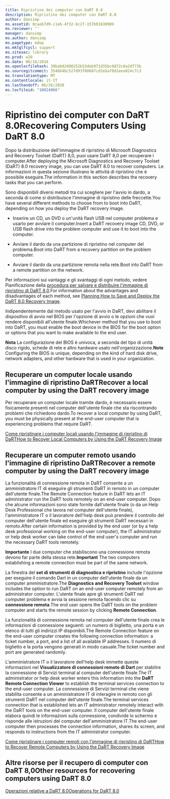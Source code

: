 ```yaml
---
title: Ripristino dei computer con DaRT 8.0
description: Ripristino dei computer con DaRT 8.0
author: dansimp
ms.assetid: 0caeb7d9-c1e6-4f32-bc27-157b91630989
ms.reviewer: ''
manager: dansimp
ms.author: dansimp
ms.pagetype: mdop
ms.mktglfcycl: support
ms.sitesec: library
ms.prod: w10
ms.date: 06/16/2016
ms.openlocfilehash: 39bab02488252b53deb971d35bc6872c0a2df73b
ms.sourcegitcommit: 354664bc527d93f80687cd2eba70d1eea024c7c3
ms.translationtype: MT
ms.contentlocale: it-IT
ms.lasthandoff: 06/26/2020
ms.locfileid: "10824866"
---
```

# <span data-ttu-id="6ca54-103">Ripristino dei computer con DaRT 8.0</span><span class="sxs-lookup"><span data-stu-id="6ca54-103">Recovering Computers Using DaRT 8.0</span></span>


<span data-ttu-id="6ca54-104">Dopo la distribuzione dell'immagine di ripristino di Microsoft Diagnostics and Recovery Toolset (DaRT) 8,0, puoi usare DaRT 8,0 per recuperare i computer.</span><span class="sxs-lookup"><span data-stu-id="6ca54-104">After deploying the Microsoft Diagnostics and Recovery Toolset (DaRT) 8.0 recovery image, you can use DaRT 8.0 to recover computers.</span></span> <span data-ttu-id="6ca54-105">Le informazioni in questa sezione illustrano le attività di ripristino che è possibile eseguire.</span><span class="sxs-lookup"><span data-stu-id="6ca54-105">The information in this section describes the recovery tasks that you can perform.</span></span>

<span data-ttu-id="6ca54-106">Sono disponibili diversi metodi tra cui scegliere per l'avvio in dardo, a seconda di come si distribuisce l'immagine di ripristino delle freccette.</span><span class="sxs-lookup"><span data-stu-id="6ca54-106">You have several different methods to choose from to boot into DaRT, depending on how you deploy the DaRT recovery image.</span></span>

-   <span data-ttu-id="6ca54-107">Inserire un CD, un DVD o un'unità flash USB nel computer problema e usarlo per avviare il computer.</span><span class="sxs-lookup"><span data-stu-id="6ca54-107">Insert a DaRT recovery image CD, DVD, or USB flash drive into the problem computer and use it to boot into the computer.</span></span>

-   <span data-ttu-id="6ca54-108">Avviare il dardo da una partizione di ripristino nel computer del problema.</span><span class="sxs-lookup"><span data-stu-id="6ca54-108">Boot into DaRT from a recovery partition on the problem computer.</span></span>

-   <span data-ttu-id="6ca54-109">Avviare il dardo da una partizione remota nella rete.</span><span class="sxs-lookup"><span data-stu-id="6ca54-109">Boot into DaRT from a remote partition on the network.</span></span>

<span data-ttu-id="6ca54-110">Per informazioni sui vantaggi e gli svantaggi di ogni metodo, vedere Pianificazione della [procedura per salvare e distribuire l'immagine di ripristino di DaRT 8,0](planning-how-to-save-and-deploy-the-dart-80-recovery-image-dart-8.md).</span><span class="sxs-lookup"><span data-stu-id="6ca54-110">For information about the advantages and disadvantages of each method, see [Planning How to Save and Deploy the DaRT 8.0 Recovery Image](planning-how-to-save-and-deploy-the-dart-80-recovery-image-dart-8.md).</span></span>

<span data-ttu-id="6ca54-111">Indipendentemente dal metodo usato per l'avvio in DaRT, devi abilitare il dispositivo di avvio nel BIOS per l'opzione di avvio o le opzioni che vuoi rendere disponibili all'utente finale.</span><span class="sxs-lookup"><span data-stu-id="6ca54-111">Whichever method that you use to boot into DaRT, you must enable the boot device in the BIOS for the boot option or options that you want to make available to the end user.</span></span>

<span data-ttu-id="6ca54-112">**Nota**  La configurazione del BIOS è univoca, a seconda del tipo di unità disco rigido, schede di rete e altro hardware usato nell'organizzazione.</span><span class="sxs-lookup"><span data-stu-id="6ca54-112">**Note** Configuring the BIOS is unique, depending on the kind of hard disk drive, network adapters, and other hardware that is used in your organization.</span></span>

 

## <span data-ttu-id="6ca54-113">Recuperare un computer locale usando l'immagine di ripristino DaRT</span><span class="sxs-lookup"><span data-stu-id="6ca54-113">Recover a local computer by using the DaRT recovery image</span></span>


<span data-ttu-id="6ca54-114">Per recuperare un computer locale tramite dardo, è necessario essere fisicamente presenti nel computer dell'utente finale che sta riscontrando problemi che richiedono dardo.</span><span class="sxs-lookup"><span data-stu-id="6ca54-114">To recover a local computer by using DaRT, you must be physically present at the end-user computer that is experiencing problems that require DaRT.</span></span>

[<span data-ttu-id="6ca54-115">Come ripristinare i computer locali usando l'immagine di ripristino di DaRT</span><span class="sxs-lookup"><span data-stu-id="6ca54-115">How to Recover Local Computers by Using the DaRT Recovery Image</span></span>](how-to-recover-local-computers-by-using-the-dart-recovery-image-dart-8.md)

## <span data-ttu-id="6ca54-116">Recuperare un computer remoto usando l'immagine di ripristino DaRT</span><span class="sxs-lookup"><span data-stu-id="6ca54-116">Recover a remote computer by using the DaRT recovery image</span></span>


<span data-ttu-id="6ca54-117">La funzionalità di connessione remota in DaRT consente a un amministratore IT di eseguire gli strumenti DaRT in remoto in un computer dell'utente finale.</span><span class="sxs-lookup"><span data-stu-id="6ca54-117">The Remote Connection feature in DaRT lets an IT administrator run the DaRT tools remotely on an end-user computer.</span></span> <span data-ttu-id="6ca54-118">Dopo che alcune informazioni sono state fornite dall'utente finale (o da un Help Desk Professional che lavora nel computer dell'utente finale), l'amministratore IT o il lavoratore dell'help desk può prendere il controllo del computer dell'utente finale ed eseguire gli strumenti DaRT necessari in remoto.</span><span class="sxs-lookup"><span data-stu-id="6ca54-118">After certain information is provided by the end user (or by a help desk professional working on the end-user computer), the IT administrator or help desk worker can take control of the end user's computer and run the necessary DaRT tools remotely.</span></span>

<span data-ttu-id="6ca54-119">**Importante**  I due computer che stabiliscono una connessione remota devono far parte della stessa rete.</span><span class="sxs-lookup"><span data-stu-id="6ca54-119">**Important** The two computers establishing a remote connection must be part of the same network.</span></span>

 

<span data-ttu-id="6ca54-120">La finestra del **set di strumenti di diagnostica e ripristino** include l'opzione per eseguire il comando Dart in un computer dell'utente finale da un computer amministratore.</span><span class="sxs-lookup"><span data-stu-id="6ca54-120">The **Diagnostics and Recovery Toolset** window includes the option to run DaRT on an end-user computer remotely from an administrator computer.</span></span> <span data-ttu-id="6ca54-121">L'utente finale apre gli strumenti DaRT nel computer problema e avvia la sessione remota facendo clic su **connessione remota**.</span><span class="sxs-lookup"><span data-stu-id="6ca54-121">The end user opens the DaRT tools on the problem computer and starts the remote session by clicking **Remote Connection**.</span></span>

<span data-ttu-id="6ca54-122">La funzionalità di connessione remota nel computer dell'utente finale crea le informazioni di connessione seguenti: un numero di biglietto, una porta e un elenco di tutti gli indirizzi IP disponibili.</span><span class="sxs-lookup"><span data-stu-id="6ca54-122">The Remote Connection feature on the end-user computer creates the following connection information: a ticket number, a port, and a list of all available IP addresses.</span></span> <span data-ttu-id="6ca54-123">Il numero di biglietto e la porta vengono generati in modo casuale.</span><span class="sxs-lookup"><span data-stu-id="6ca54-123">The ticket number and port are generated randomly.</span></span>

<span data-ttu-id="6ca54-124">L'amministratore IT o il lavoratore dell'help desk immette queste informazioni nel **Visualizzatore di connessioni remote di Dart** per stabilire la connessione di Servizi terminal al computer dell'utente finale.</span><span class="sxs-lookup"><span data-stu-id="6ca54-124">The IT administrator or help desk worker enters this information into the **DaRT Remote Connection Viewer** to establish the terminal services connection to the end-user computer.</span></span> <span data-ttu-id="6ca54-125">La connessione di Servizi terminal che viene stabilita consente a un amministratore IT di interagire in remoto con gli strumenti DaRT nel computer dell'utente finale.</span><span class="sxs-lookup"><span data-stu-id="6ca54-125">The terminal services connection that is established lets an IT administrator remotely interact with the DaRT tools on the end-user computer.</span></span> <span data-ttu-id="6ca54-126">Il computer dell'utente finale elabora quindi le informazioni sulla connessione, condivide lo schermo e risponde alle istruzioni del computer dell'amministratore IT.</span><span class="sxs-lookup"><span data-stu-id="6ca54-126">The end-user computer then processes the connection information, shares its screen, and responds to instructions from the IT administrator computer.</span></span>

[<span data-ttu-id="6ca54-127">Come ripristinare i computer remoti con l'immagine di ripristino di DaRT</span><span class="sxs-lookup"><span data-stu-id="6ca54-127">How to Recover Remote Computers by Using the DaRT Recovery Image</span></span>](how-to-recover-remote-computers-by-using-the-dart-recovery-image-dart-8.md)

## <span data-ttu-id="6ca54-128">Altre risorse per il recupero di computer con DaRT 8,0</span><span class="sxs-lookup"><span data-stu-id="6ca54-128">Other resources for recovering computers using DaRT 8.0</span></span>


[<span data-ttu-id="6ca54-129">Operazioni relative a DaRT 8.0</span><span class="sxs-lookup"><span data-stu-id="6ca54-129">Operations for DaRT 8.0</span></span>](operations-for-dart-80-dart-8.md)

 

 





